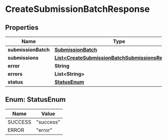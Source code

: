 
# CreateSubmissionBatchResponse

## Properties
Name | Type | Description | Notes
------------ | ------------- | ------------- | -------------
**submissionBatch** | [**SubmissionBatch**](SubmissionBatch.md) |  |  [optional]
**submissions** | [**List&lt;CreateSubmissionBatchSubmissionsResponse&gt;**](CreateSubmissionBatchSubmissionsResponse.md) |  |  [optional]
**error** | **String** |  |  [optional]
**errors** | **List&lt;String&gt;** |  |  [optional]
**status** | [**StatusEnum**](#StatusEnum) |  |  [optional]


<a name="StatusEnum"></a>
## Enum: StatusEnum
Name | Value
---- | -----
SUCCESS | &quot;success&quot;
ERROR | &quot;error&quot;



